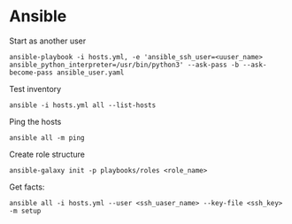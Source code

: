 # Ansible

Start as another user
```
ansible-playbook -i hosts.yml, -e 'ansible_ssh_user=<uuser_name> ansible_python_interpreter=/usr/bin/python3' --ask-pass -b --ask-become-pass ansible_user.yaml
```

Test inventory
```
ansible -i hosts.yml all --list-hosts
```

Ping the hosts
```
ansible all -m ping
```

Create role structure
```
ansible-galaxy init -p playbooks/roles <role_name>
```

Get facts:
```
ansible all -i hosts.yml --user <ssh_uaser_name> --key-file <ssh_key> -m setup
```
